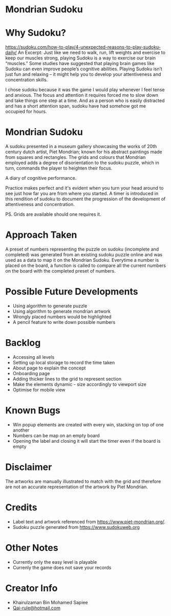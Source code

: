 # Mondrian Sudoku

# Why Sudoku?
https://sudoku.com/how-to-play/4-unexpected-reasons-to-play-sudoku-daily/
An Excerpt: 
Just like we need to walk, run, lift weights and exercise to keep our muscles strong, playing Sudoku is a way to exercise our brain “muscles.” Some studies have suggested that playing brain games like Sudoku can even improve people’s cognitive abilities. Playing Sudoku isn’t just fun and relaxing – it might help you to develop your attentiveness and concentration skills.

I chose sudoku because it was the game I would play whenever I feel tense and anxious. The focus and attention it requires forced me to slow down and take things one step at a time. And as a person who is easily distracted and has a short attention span, sudoku have had somehow got me occupied for hours. 

# Mondrian Sudoku
A sudoku presented in a museum gallery showcasing the works of 20th century dutch artist, Piet Mondrian; known for his abstract paintings made from squares and rectangles. The grids and colours that Mondrian employed adds a degree of disorientation to the sudoku puzzle, which in turn, commands the player to heighten their focus. 

A diary of cognitive performance.

Practice makes perfect and it's evident when you turn your head around to see just how far you are from where you started. A timer is introduced in this rendition of sudoku to document the progression of the development of attentiveness and concentration. 

PS. Grids are available should one requires it.

# Approach Taken
A preset of numbers representing the puzzle on sudoku (incomplete and completed) was generated from an existing sudoku puzzle online and was used as a data to map it on the Mondrian Sudoku. Everytime a number is placed on the board, a function is called to compare all the current numbers on the board with the completed preset of numbers.

# Possible Future Developments
- Using algorithm to generate puzzle
- Using algorithm to generate mondrian artwork
- Wrongly placed numbers would be highlighted
- A pencil feature to write down possible numbers

# Backlog
- Accessing all levels
- Setting up local storage to record the time taken
- About page to explain the concept
- Onboarding page
- Adding thicker lines to the grid to represent section
- Make the elements dynamic - size accordingly to viewport size
- Optimise for mobile view

# Known Bugs 
- Win popup elements are created with every win, stacking on top of one another 
- Numbers can be map on an empty board
- Opening the label and closing it will start the timer even if the board is empty

# Disclaimer
The artworks are manually illustrated to match with the grid and therefore are not an accurate representation of the artwork by Piet Mondrian.

# Credits
- Label text and artwork referenced from https://www.piet-mondrian.org/.
- Sudoku puzzle generated from https://www.sudokuweb.org

# Other Notes
- Currently only the easy level is playable
- Currenly the game does not save your records

# Creator Info
- Khairulzaman Bin Mohamed Sapiee
- Qai-rule@hotmail.com